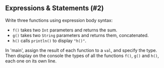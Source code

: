 ## Expressions & Statements (#2)

Write three functions using expression body syntax:

- `f()` takes two `Int` parameters and returns the sum.
- `g()` takes two `String` parameters and returns them, concatenated.
- `h()` calls `println()` to display `"h()"`.

In 'main', assign the result of each function to a `val`, and specify the
type. Then display on the console the types of all the functions `f()`, `g()`
and `h()`, each one on its own line.